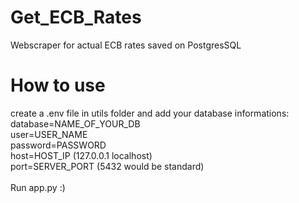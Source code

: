 # Get_ECB_Rates
Webscraper for actual ECB rates saved on PostgresSQL


# How to use

create a .env file in utils folder and add your database informations:
<br />
database=NAME_OF_YOUR_DB<br />
user=USER_NAME<br />
password=PASSWORD<br />
host=HOST_IP (127.0.0.1 localhost)<br />
port=SERVER_PORT (5432 would be standard)<br />
<br />
Run app.py :)

